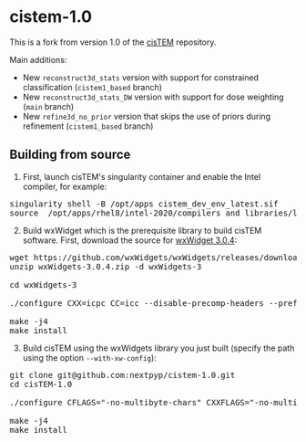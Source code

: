 # cistem-1.0

This is a fork from version 1.0 of the [cisTEM](https://github.com/timothygrant80/cisTEM) repository.

Main additions:
- New `reconstruct3d_stats` version with support for constrained classification (`cistem1_based` branch)
- New `reconstruct3d_stats_DW` version with support for dose weighting (`main` branch)
- New `refine3d_no_prior` version that skips the use of priors during refinement (`cistem1_based` branch)

## Building from source

1. First, launch cisTEM's singularity container and enable the Intel compiler, for example:
<pre>
singularity shell -B /opt/apps cistem_dev_env_latest.sif
source  /opt/apps/rhel8/intel-2020/compilers_and_libraries/linux/bin/compilervars.sh intel64
</pre>

2. Build wxWidget which is the prerequisite library to build cisTEM software. First, download the source for [wxWidget 3.0.4](https://github.com/wxWidgets/wxWidgets/releases/tag/v3.0.4):
<pre>
wget https://github.com/wxWidgets/wxWidgets/releases/download/v3.0.4/wxWidgets-3.0.4.zip
unzip wxWidgets-3.0.4.zip -d wxWidgets-3

cd wxWidgets-3

./configure CXX=icpc CC=icc --disable-precomp-headers --prefix=$(pwd) --with-libnotify=no --disable-shared --without-gtkprint --with-libjpeg=builtin --with-libpng=builtin --with-libtiff=builtin --with-zlib=builtin --with-expat=builtin --disable-compat28 --without-liblzma --without-libjbig CFLAGS="-no-multibyte-chars" CXXFLAGS="-no-multibyte-chars"

make -j4
make install
</pre>

3. Build cisTEM using the wxWidgets library you just built (specify the path using the option `--with-xw-config`):
<pre>
git clone git@github.com:nextpyp/cistem-1.0.git
cd cisTEM-1.0

./configure CFLAGS="-no-multibyte-chars" CXXFLAGS="-no-multibyte-chars" --enable-staticmode --with-wx-config=/path_to_your_wxwidgets/wx-config --prefix=$(pwd)

make -j4
make install
</pre>
